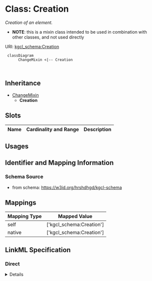 # Class: Creation
_Creation of an element._




* __NOTE__: this is a mixin class intended to be used in combination with other classes, and not used directly


URI: [kgcl_schema:Creation](https://w3id.org/kgcl-schema/Creation)




```mermaid
 classDiagram
      ChangeMixin <|-- Creation
      
      

```





## Inheritance
* [ChangeMixin](ChangeMixin.md)
    * **Creation**



## Slots

| Name | Cardinality and Range  | Description  |
| ---  | ---  | --- |


## Usages



## Identifier and Mapping Information







### Schema Source


* from schema: https://w3id.org/hrshdhgd/kgcl-schema







## Mappings

| Mapping Type | Mapped Value |
| ---  | ---  |
| self | ['kgcl_schema:Creation'] |
| native | ['kgcl_schema:Creation'] |


## LinkML Specification

<!-- TODO: investigate https://stackoverflow.com/questions/37606292/how-to-create-tabbed-code-blocks-in-mkdocs-or-sphinx -->

### Direct

<details>
```yaml
name: creation
description: Creation of an element.
from_schema: https://w3id.org/hrshdhgd/kgcl-schema
rank: 1000
is_a: change mixin
mixin: true
slot_usage:
  has undo:
    name: has undo
    range: deletion

```
</details>

### Induced

<details>
```yaml
name: creation
description: Creation of an element.
from_schema: https://w3id.org/hrshdhgd/kgcl-schema
rank: 1000
is_a: change mixin
mixin: true
slot_usage:
  has undo:
    name: has undo
    range: deletion

```
</details>